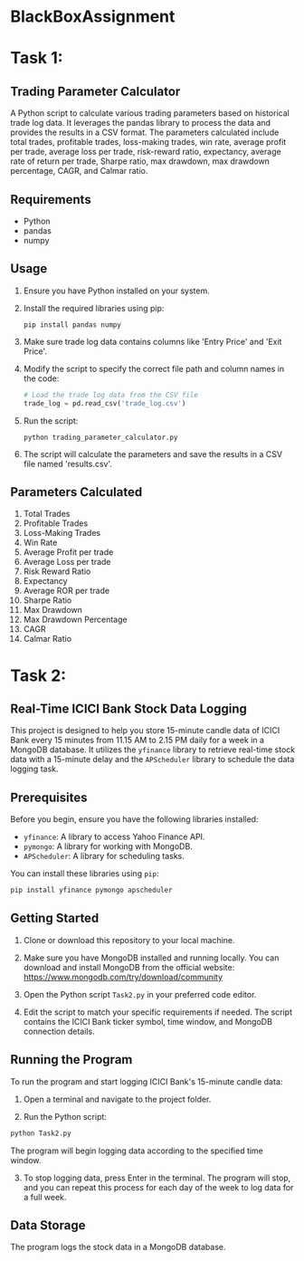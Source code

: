 # BlackBoxAssignment

# Task 1:

## Trading Parameter Calculator

A Python script to calculate various trading parameters based on historical trade log data. It leverages the pandas library to process the data and provides the results in a CSV format. The parameters calculated include total trades, profitable trades, loss-making trades, win rate, average profit per trade, average loss per trade, risk-reward ratio, expectancy, average rate of return per trade, Sharpe ratio, max drawdown, max drawdown percentage, CAGR, and Calmar ratio.

## Requirements

- Python 
- pandas
- numpy

## Usage

1. Ensure you have Python installed on your system.
2. Install the required libraries using pip:

   ```
   pip install pandas numpy
   ```

3. Make sure trade log data contains columns like 'Entry Price' and 'Exit Price'.
4. Modify the script to specify the correct file path and column names in the code:

   ```python
   # Load the trade log data from the CSV file
   trade_log = pd.read_csv('trade_log.csv')
   ```

5. Run the script:

   ```
   python trading_parameter_calculator.py
   ```

6. The script will calculate the parameters and save the results in a CSV file named 'results.csv'.

## Parameters Calculated

1. Total Trades
2. Profitable Trades
3. Loss-Making Trades
4. Win Rate
5. Average Profit per trade
6. Average Loss per trade
7. Risk Reward Ratio
8. Expectancy
9. Average ROR per trade
10. Sharpe Ratio
11. Max Drawdown
12. Max Drawdown Percentage
13. CAGR
14. Calmar Ratio



# Task 2:

## Real-Time ICICI Bank Stock Data Logging

This project is designed to help you store 15-minute candle data of ICICI Bank every 15 minutes from 11.15 AM to 2.15 PM daily for a week in a MongoDB database. It utilizes the `yfinance` library to retrieve real-time stock data with a 15-minute delay and the `APScheduler` library to schedule the data logging task.

## Prerequisites

Before you begin, ensure you have the following libraries installed:

- `yfinance`: A library to access Yahoo Finance API.
- `pymongo`: A library for working with MongoDB.
- `APScheduler`: A library for scheduling tasks.

You can install these libraries using `pip`:

```bash
pip install yfinance pymongo apscheduler
```

## Getting Started

1. Clone or download this repository to your local machine.

2. Make sure you have MongoDB installed and running locally. You can download and install MongoDB from the official website: https://www.mongodb.com/try/download/community

3. Open the Python script `Task2.py` in your preferred code editor.

4. Edit the script to match your specific requirements if needed. The script contains the ICICI Bank ticker symbol, time window, and MongoDB connection details.

## Running the Program

To run the program and start logging ICICI Bank's 15-minute candle data:

1. Open a terminal and navigate to the project folder.

2. Run the Python script:

```bash
python Task2.py
```

The program will begin logging data according to the specified time window.

3. To stop logging data, press Enter in the terminal. The program will stop, and you can repeat this process for each day of the week to log data for a full week.

## Data Storage

The program logs the stock data in a MongoDB database.



